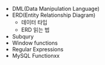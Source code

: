 - DML(Data Manipulation Language)
- ERD(Entity Relationship Diagram)
  - 데이터 타입
  - ERD 읽는 법
- Subqury
- Window functions
- Regular Expressions
- MySQL Functionxx
